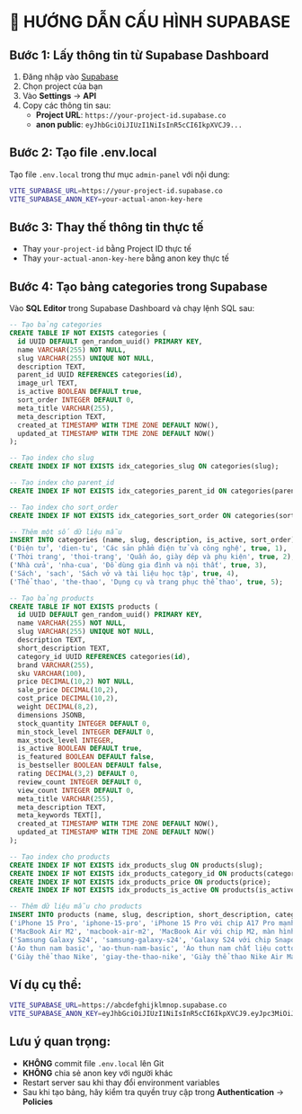 # 🚀 **HƯỚNG DẪN CẤU HÌNH SUPABASE**

## **Bước 1: Lấy thông tin từ Supabase Dashboard**

1. Đăng nhập vào [Supabase](https://supabase.com)
2. Chọn project của bạn
3. Vào **Settings** → **API**
4. Copy các thông tin sau:
   - **Project URL**: `https://your-project-id.supabase.co`
   - **anon public**: `eyJhbGciOiJIUzI1NiIsInR5cCI6IkpXVCJ9...`

## **Bước 2: Tạo file .env.local**

Tạo file `.env.local` trong thư mục `admin-panel` với nội dung:

```bash
VITE_SUPABASE_URL=https://your-project-id.supabase.co
VITE_SUPABASE_ANON_KEY=your-actual-anon-key-here
```

## **Bước 3: Thay thế thông tin thực tế**

- Thay `your-project-id` bằng Project ID thực tế
- Thay `your-actual-anon-key-here` bằng anon key thực tế

## **Bước 4: Tạo bảng categories trong Supabase**

Vào **SQL Editor** trong Supabase Dashboard và chạy lệnh SQL sau:

```sql
-- Tạo bảng categories
CREATE TABLE IF NOT EXISTS categories (
  id UUID DEFAULT gen_random_uuid() PRIMARY KEY,
  name VARCHAR(255) NOT NULL,
  slug VARCHAR(255) UNIQUE NOT NULL,
  description TEXT,
  parent_id UUID REFERENCES categories(id),
  image_url TEXT,
  is_active BOOLEAN DEFAULT true,
  sort_order INTEGER DEFAULT 0,
  meta_title VARCHAR(255),
  meta_description TEXT,
  created_at TIMESTAMP WITH TIME ZONE DEFAULT NOW(),
  updated_at TIMESTAMP WITH TIME ZONE DEFAULT NOW()
);

-- Tạo index cho slug
CREATE INDEX IF NOT EXISTS idx_categories_slug ON categories(slug);

-- Tạo index cho parent_id
CREATE INDEX IF NOT EXISTS idx_categories_parent_id ON categories(parent_id);

-- Tạo index cho sort_order
CREATE INDEX IF NOT EXISTS idx_categories_sort_order ON categories(sort_order);

-- Thêm một số dữ liệu mẫu
INSERT INTO categories (name, slug, description, is_active, sort_order) VALUES
('Điện tử', 'dien-tu', 'Các sản phẩm điện tử và công nghệ', true, 1),
('Thời trang', 'thoi-trang', 'Quần áo, giày dép và phụ kiện', true, 2),
('Nhà cửa', 'nha-cua', 'Đồ dùng gia đình và nội thất', true, 3),
('Sách', 'sach', 'Sách vở và tài liệu học tập', true, 4),
('Thể thao', 'the-thao', 'Dụng cụ và trang phục thể thao', true, 5);

-- Tạo bảng products
CREATE TABLE IF NOT EXISTS products (
  id UUID DEFAULT gen_random_uuid() PRIMARY KEY,
  name VARCHAR(255) NOT NULL,
  slug VARCHAR(255) UNIQUE NOT NULL,
  description TEXT,
  short_description TEXT,
  category_id UUID REFERENCES categories(id),
  brand VARCHAR(255),
  sku VARCHAR(100),
  price DECIMAL(10,2) NOT NULL,
  sale_price DECIMAL(10,2),
  cost_price DECIMAL(10,2),
  weight DECIMAL(8,2),
  dimensions JSONB,
  stock_quantity INTEGER DEFAULT 0,
  min_stock_level INTEGER DEFAULT 0,
  max_stock_level INTEGER,
  is_active BOOLEAN DEFAULT true,
  is_featured BOOLEAN DEFAULT false,
  is_bestseller BOOLEAN DEFAULT false,
  rating DECIMAL(3,2) DEFAULT 0,
  review_count INTEGER DEFAULT 0,
  view_count INTEGER DEFAULT 0,
  meta_title VARCHAR(255),
  meta_description TEXT,
  meta_keywords TEXT[],
  created_at TIMESTAMP WITH TIME ZONE DEFAULT NOW(),
  updated_at TIMESTAMP WITH TIME ZONE DEFAULT NOW()
);

-- Tạo index cho products
CREATE INDEX IF NOT EXISTS idx_products_slug ON products(slug);
CREATE INDEX IF NOT EXISTS idx_products_category_id ON products(category_id);
CREATE INDEX IF NOT EXISTS idx_products_price ON products(price);
CREATE INDEX IF NOT EXISTS idx_products_is_active ON products(is_active);

-- Thêm dữ liệu mẫu cho products
INSERT INTO products (name, slug, description, short_description, category_id, brand, sku, price, sale_price, stock_quantity, min_stock_level, is_active, is_featured, rating, review_count) VALUES
('iPhone 15 Pro', 'iphone-15-pro', 'iPhone 15 Pro với chip A17 Pro mạnh mẽ, camera 48MP, màn hình 6.1 inch Super Retina XDR', 'iPhone 15 Pro - Điện thoại cao cấp nhất', (SELECT id FROM categories WHERE slug = 'dien-tu'), 'Apple', 'IP15P-001', 29990000, 27990000, 50, 10, true, true, 4.8, 125),
('MacBook Air M2', 'macbook-air-m2', 'MacBook Air với chip M2, màn hình 13.6 inch Liquid Retina, pin 18 giờ', 'MacBook Air M2 - Laptop mỏng nhẹ, hiệu năng cao', (SELECT id FROM categories WHERE slug = 'dien-tu'), 'Apple', 'MBA-M2-001', 25990000, NULL, 30, 5, true, true, 4.9, 89),
('Samsung Galaxy S24', 'samsung-galaxy-s24', 'Galaxy S24 với chip Snapdragon 8 Gen 3, camera 200MP, màn hình 6.2 inch Dynamic AMOLED', 'Galaxy S24 - Flagship Android mới nhất', (SELECT id FROM categories WHERE slug = 'dien-tu'), 'Samsung', 'SGS24-001', 19990000, 17990000, 45, 8, true, false, 4.7, 67),
('Áo thun nam basic', 'ao-thun-nam-basic', 'Áo thun nam chất liệu cotton 100%, kiểu dáng basic, nhiều màu sắc', 'Áo thun nam chất liệu cao cấp', (SELECT id FROM categories WHERE slug = 'thoi-trang'), 'Local Brand', 'ATN-001', 299000, 249000, 200, 20, true, false, 4.5, 234),
('Giày thể thao Nike', 'giay-the-thao-nike', 'Giày thể thao Nike Air Max, đế cao su bền bỉ, thiết kế thời trang', 'Giày thể thao Nike chính hãng', (SELECT id FROM categories WHERE slug = 'the-thao'), 'Nike', 'GTN-001', 2500000, 2200000, 80, 15, true, true, 4.6, 156);
```

## **Ví dụ cụ thể:**

```bash
VITE_SUPABASE_URL=https://abcdefghijklmnop.supabase.co
VITE_SUPABASE_ANON_KEY=eyJhbGciOiJIUzI1NiIsInR5cCI6IkpXVCJ9.eyJpc3MiOiJzdXBhYmFzZSIsInJlZiI6ImFiY2RlZmdoaWprbG1ub3AiLCJyb2xlIjoiYW5vbiIsImlhdCI6MTYzNjU0NzIwMCwiZXhwIjoxOTUyMTIzMjAwfQ.example
```

## **Lưu ý quan trọng:**

- **KHÔNG** commit file `.env.local` lên Git
- **KHÔNG** chia sẻ anon key với người khác
- Restart server sau khi thay đổi environment variables
- Sau khi tạo bảng, hãy kiểm tra quyền truy cập trong **Authentication** → **Policies**
